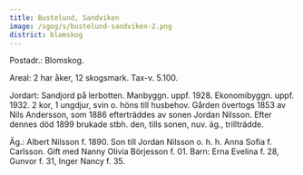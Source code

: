 ```yaml
---
title: Bustelund, Sandviken
image: /sgog/s/bustelund-sandviken-2.png
district: blomskog
---
```


Postadr.: Blomskog.

Areal: 2 har åker, 12 skogsmark. Tax-v. 5.100.

Jordart: Sandjord på lerbotten. Manbyggn. uppf. 1928. Ekonomibyggn. uppf. 1932.
2 kor, 1 ungdjur, svin o. höns till husbehov. Gården övertogs 1853 av Nils
Andersson, som 1886 efterträddes av sonen Jordan Nilsson. Efter dennes död 1899
brukade stbh. den, tills sonen, nuv. äg., trillträdde.

Äg.: Albert Nilsson f. 1890. Son till Jordan Nilsson o. h. h. Anna Sofia f.
Carlsson. Gift med Nanny Olivia Börjesson f. 01. Barn: Erna Evelina f. 28,
Gunvor f. 31, Inger Nancy f. 35.
